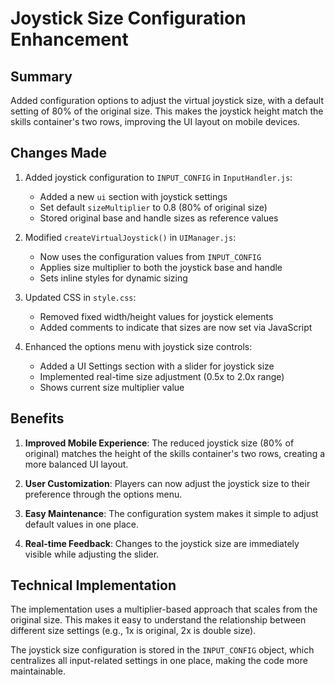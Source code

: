 # Joystick Size Configuration Enhancement

## Summary
Added configuration options to adjust the virtual joystick size, with a default setting of 80% of the original size. This makes the joystick height match the skills container's two rows, improving the UI layout on mobile devices.

## Changes Made

1. Added joystick configuration to `INPUT_CONFIG` in `InputHandler.js`:
   - Added a new `ui` section with joystick settings
   - Set default `sizeMultiplier` to 0.8 (80% of original size)
   - Stored original base and handle sizes as reference values

2. Modified `createVirtualJoystick()` in `UIManager.js`:
   - Now uses the configuration values from `INPUT_CONFIG`
   - Applies size multiplier to both the joystick base and handle
   - Sets inline styles for dynamic sizing

3. Updated CSS in `style.css`:
   - Removed fixed width/height values for joystick elements
   - Added comments to indicate that sizes are now set via JavaScript

4. Enhanced the options menu with joystick size controls:
   - Added a UI Settings section with a slider for joystick size
   - Implemented real-time size adjustment (0.5x to 2.0x range)
   - Shows current size multiplier value

## Benefits

1. **Improved Mobile Experience**: The reduced joystick size (80% of original) matches the height of the skills container's two rows, creating a more balanced UI layout.

2. **User Customization**: Players can now adjust the joystick size to their preference through the options menu.

3. **Easy Maintenance**: The configuration system makes it simple to adjust default values in one place.

4. **Real-time Feedback**: Changes to the joystick size are immediately visible while adjusting the slider.

## Technical Implementation

The implementation uses a multiplier-based approach that scales from the original size. This makes it easy to understand the relationship between different size settings (e.g., 1x is original, 2x is double size).

The joystick size configuration is stored in the `INPUT_CONFIG` object, which centralizes all input-related settings in one place, making the code more maintainable.